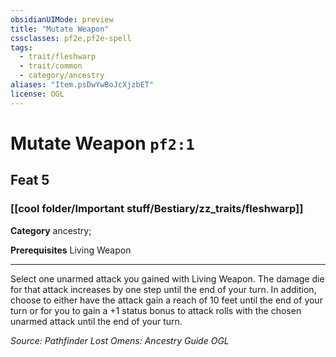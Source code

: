 ```yaml
---
obsidianUIMode: preview
title: "Mutate Weapon"
cssclasses: pf2e,pf2e-spell
tags:
  - trait/fleshwarp
  - trait/common
  - category/ancestry
aliases: "Item.psDwYwBoJcXjzbET"
license: OGL
---
```

# Mutate Weapon `pf2:1`
## Feat 5
### [[cool folder/Important stuff/Bestiary/zz_traits/fleshwarp]]

**Category** ancestry; 



**Prerequisites** Living Weapon
* * *
Select one unarmed attack you gained with Living Weapon. The damage die for that attack increases by one step until the end of your turn. In addition, choose to either have the attack gain a reach of 10 feet until the end of your turn or for you to gain a +1 status bonus to attack rolls with the chosen unarmed attack until the end of your turn.

*Source: Pathfinder Lost Omens: Ancestry Guide*
*OGL*